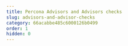 ```yaml
---
title: Percona Advisors and Advisors checks
slug: advisors-and-advisor-checks
category: 66acabbe485c6000126b0499
order: 1
hidden: 0
---
```

